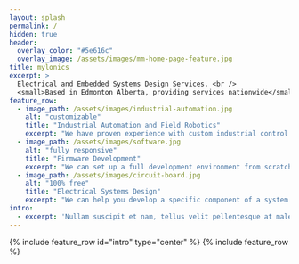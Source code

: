 ```yaml
---
layout: splash
permalink: /
hidden: true
header:
  overlay_color: "#5e616c"
  overlay_image: /assets/images/mm-home-page-feature.jpg
title: mylonics
excerpt: >
  Electrical and Embedded Systems Design Services. <br />
  <small>Based in Edmonton Alberta, providing services nationwide</small>
feature_row:
  - image_path: /assets/images/industrial-automation.jpg
    alt: "customizable"
    title: "Industrial Automation and Field Robotics"
    excerpt: "We have proven experience with custom industrial control systems, and the use of field robotics for remote sensing."
  - image_path: /assets/images/software.jpg
    alt: "fully responsive"
    title: "Firmware Development"
    excerpt: "We can set up a full development environment from scratch to meet your needs."
  - image_path: /assets/images/circuit-board.jpg
    alt: "100% free"
    title: "Electrical Systems Design"
    excerpt: "We can help you develop a specific component of a system all the way to aiding you in manufacturing of the entire system"  
intro: 
  - excerpt: 'Nullam suscipit et nam, tellus velit pellentesque at malesuada, enim eaque. Quis nulla, netus tempor in diam gravida tincidunt, *proin faucibus* voluptate felis id sollicitudin. Centered with `type="center"`'
---
```


{% include feature_row id="intro" type="center" %}
{% include feature_row %}